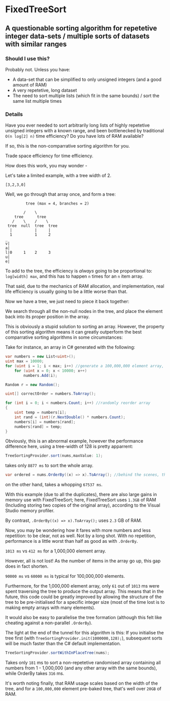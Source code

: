 # FixedTreeSort

## A questionable sorting algorithm for repetetive integer data-sets / multiple sorts of datasets with similar ranges

### Should I use this?

Probably not. Unless you have:
* A data-set that can be simplified to only unsigned integers (and a good amount of RAM)
* A very repetetive, long dataset
* The need to sort multiple lists (which fit in the same bounds) / sort the same list multiple times

### Details

Have you ever needed to sort arbitrarily long lists of highly repetetive unsigned integers with a known range, and been bottlenecked by traditional `O(n log[2] n)` time efficiency? Do you have lots of RAM available?

If so, this is the non-comparrative sorting algorithm for you.

Trade space efficiency for time efficiency.

How does this work, you may wonder -

Let's take a limited example, with a tree width of 2.

`[3,2,3,0]`

Well, we go through that array once, and form a tree:

```
         tree (max = 4, branches = 2)
    
        /    \
    tree      tree
   /    \    /    \
 tree  null  tree  tree
  |          |     |
  1          1     2
_
v|
a|
l|0     1    2     3
u|
e|  
```

To add to the tree, the efficiency is *always* going to be proportional to:
`log[width] max`, and this has to happen `n` times for an `n` item array.

That said, due to the mechanics of RAM allocation, and implementation, real life efficiency is usually going to be a little worse than that.

Now we have a tree, we just need to piece it back together:

We search through all the non-null nodes in the tree, and place the element back into its proper position in the array.

This is obviously a stupid solution to sorting an array. However, the property of this sorting algorithm means it can greatly outperform the best comparrative sorting algorithms in some circumstances:

Take for instance, an array in C# generated with the following:
```CS
var numbers = new List<uint>();
uint max = 10000;
for (uint i = 1; i < max; i++) //generate a 100,000,000 element array, with 10,000 distinct elements, each with 10,000 duplicates
    for (uint x = 0; x < 10000; x++)
        numbers.Add(i);

Random r = new Random();

uint[] correctOrder = numbers.ToArray();

for (int i = 0; i < numbers.Count; i++) //randomly reorder array
{
    uint temp = numbers[i];
    int rand = (int)(r.NextDouble() * numbers.Count);
    numbers[i] = numbers[rand];
    numbers[rand] = temp;
}
```
Obviously, this is an abnormal example, however the performance difference here, using a tree-width of 128 is pretty apparrent:
```CS
TreeSortingProvider.sort(nums,maxValue: 1);
```
takes only `8877 ms` to sort the whole array.

```CS
var ordered = nums.OrderBy((x) => x).ToArray(); //behind the scenes, this is an introsort (quicksort + heapsort)
```
on the other hand, takes a whopping `67537 ms`.

With this example (due to all the duplicates), there are also large gains in memory use with FixedTreeSort; here, FixedTreeSort uses `1.3GB` of RAM (Including storing two copies of the original array), according to the Visual Studio memory profiler.

By contrast, `.OrderBy((x) => x).ToArray();` uses `2.3` GB of RAM.

Now, you may be wondering how it fares with more numbers and less repetition: to be clear, not as well. Not by a long shot. With no repetition, performance is a little worst than half as good as with `.OrderBy`.

`1013 ms` vs `412 ms` for a 1,000,000 element array.

However, all is not lost! As the number of items in the array go up, this gap does in fact shorten.

`90000 ms` vs `60000 ms` is typical for 100,000,000 elements.

Furthermore, for the 1,000,000 element array, only `61` out of `1013` ms were spent traversing the tree to produce the output array. This means that in the future, this code could be greatly improved by allowing the structure of the tree to be pre-initialised for a specific integer size (most of the time lost is to making empty arrays with many elements).

It would also be easy to parallelise the tree formation (although this felt like cheating against a non-parallel `.OrderBy`).

The light at the end of the tunnel for this algorithm is this: If you initialise the tree first (with `TreeSortingProvider.init(1000000,128);`), subsequent sorts will be much faster than the C# default implementation.

```C#
TreeSortingProvider.sortWithInPlaceTree(nums);
```

Takes only `181` ms to sort a non-repetetive randomised array containing all numbers from 1 - 1,000,000 (and any other array with the same bounds), while OrderBy takes `316` ms.

It's worth noting finally, that RAM usage scales based on the width of the tree, and for a `100,000,000` element pre-baked tree, that's well over `20GB` of RAM.